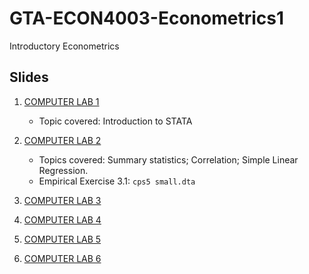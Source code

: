 # GTA-ECON4003-Econometrics1
Introductory Econometrics

## Slides

1. [COMPUTER LAB 1](https://nbviewer.org/github/duongtrinhss/GTA-ECON4003-Econometrics1/blob/main/COMPUTER%20LAB%201/ECON4003_Lab1_Duong.pdf)

   + Topic covered: Introduction to STATA

3. [COMPUTER LAB 2](https://nbviewer.org/github/duongtrinhss/GTA-ECON4003-Econometrics1/blob/main/COMPUTER%20LAB%202/ECON4003_Lab3_1_Duong.pdf)

    + Topics covered: Summary statistics; Correlation; Simple Linear Regression.
    + Empirical Exercise 3.1: `cps5 small.dta`

5. [COMPUTER LAB 3](https://nbviewer.org/github/duongtrinhss/GTA-ECON4003-Econometrics1/blob/main/COMPUTER%20LAB%203/Econometric_Lab_3_2_Duong.pdf)

6. [COMPUTER LAB 4](https://nbviewer.org/github/duongtrinhss/GTA-ECON4003-Econometrics1/blob/main/COMPUTER%20LAB%204/Econometric_Lab_4_Duong.pdf)

7. [COMPUTER LAB 5](https://nbviewer.org/github/duongtrinhss/GTA-ECON4003-Econometrics1/blob/main/COMPUTER%20LAB%205/Econometric_Lab_5_Duong.pdf)

8. [COMPUTER LAB 6](https://github.com/duongtrinhss/GTA-ECON4003-Econometrics1/blob/main/COMPUTER%20LAB%206/Econometric_Lab_6_Duong.pdf)
